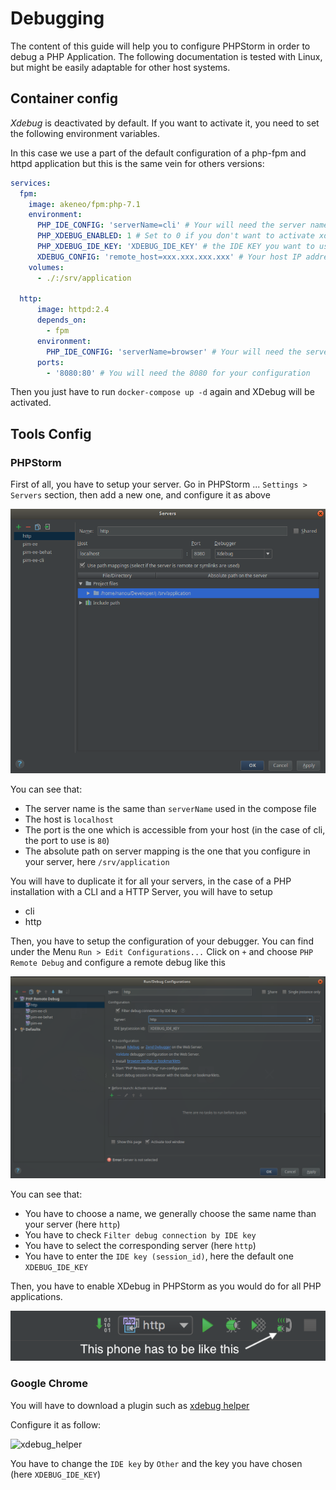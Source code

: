 # Debugging

The content of this guide will help you to configure PHPStorm in order to debug a PHP Application.
The following documentation is tested with Linux, but might be easily adaptable for other host systems.

## Container config

*Xdebug* is deactivated by default. If you want to activate it, you need to set the following environment variables.

In this case we use a part of the default configuration of a php-fpm and httpd application but this is the same vein for others versions:
```yaml
services:
  fpm:
    image: akeneo/fpm:php-7.1
    environment:
      PHP_IDE_CONFIG: 'serverName=cli' # Your will need the server name for your IDE config
      PHP_XDEBUG_ENABLED: 1 # Set to 0 if you don't want to activate xdebug
      PHP_XDEBUG_IDE_KEY: 'XDEBUG_IDE_KEY' # the IDE KEY you want to use
      XDEBUG_CONFIG: 'remote_host=xxx.xxx.xxx.xxx' # Your host IP address, this one is needed only if the docker daemon run on TCP instead of unix domain socket (on Mac OS for instance)
    volumes:
      - ./:/srv/application

  http:
      image: httpd:2.4
      depends_on:
        - fpm
      environment:
        PHP_IDE_CONFIG: 'serverName=browser' # Your will need the server name for your IDE config
      ports:
        - '8080:80' # You will need the 8080 for your configuration
```

Then you just have to run `docker-compose up -d` again and XDebug will be activated.

## Tools Config

### PHPStorm

First of all, you have to setup your server. Go in PHPStorm ... `Settings > Servers` section, then add a new one, and configure it as above

![edit_server](./xdebug/phpstorm_server.png)

You can see that:
- The server name is the same than `serverName` used in the compose file
- The host is `localhost`
- The port is the one which is accessible from your host (in the case of cli, the port to use is `80`)
- The absolute path on server mapping is the one that you configure in your server, here `/srv/application`

You will have to duplicate it for all your servers, in the case of a PHP installation with a CLI and a HTTP Server, you will have to setup
- cli
- http

Then, you have to setup the configuration of your debugger. You can find under the Menu `Run > Edit Configurations...`
Click on `+` and choose `PHP Remote Debug` and configure a remote debug like this

![edit_configuration](./xdebug/phpstorm_configuration.png)

You can see that:
- You have to choose a name, we generally choose the same name than your server (here `http`)
- You have to check `Filter debug connection by IDE key`
- You have to select the corresponding server (here `http`)
- You have to enter the `IDE key (session_id)`, here the default one `XDEBUG_IDE_KEY`

Then, you have to enable XDebug in PHPStorm as you would do for all PHP applications.

![xdebug_enabled](./xdebug/xdebug_enabled.png)

### Google Chrome

You will have to download a plugin such as [xdebug helper](https://chrome.google.com/webstore/detail/xdebug-helper/eadndfjplgieldjbigjakmdgkmoaaaoc)

Configure it as follow:

![xdebug_helper](./xdebug/xdebug_helper.png)

You have to change the `IDE key` by `Other` and the key you have chosen (here `XDEBUG_IDE_KEY`)

